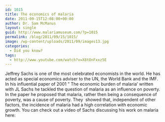 ```yaml
---
id: 1015
title: The economics of malaria
date: 2011-09-15T12:08:00+00:00
author: Dr. Sam McManus
layout: single
guid: http://www.malariamuseum.com/?p=1015
permalink: /blog/2011/09/15/1015/
image: /wp-content/uploads/2011/09/images13.jpg
categories:
  - Did you know?
tags:
  - http://www.youtube.com/watch?v=X8tOnFxxz5E
---
```

Jeffrey Sachs is one of the most celebrated economists in the world. He has acted as special economics adviser to the UN, the World Bank and the IMF. In his influential paper of 2001 &#8221; The economic burden of malaria&#8217; written with JL Sachs he tackled the question of malaria as an influence on poverty. In the paper he proposed that malaria, rather then being a consequence of poverty, was a cause of poverty. They  showed that, independent of other factors, the incidence of malaria had a high correlation with economic growth. You can check out a video of Sachs discussing his work on malaria here:



&nbsp;